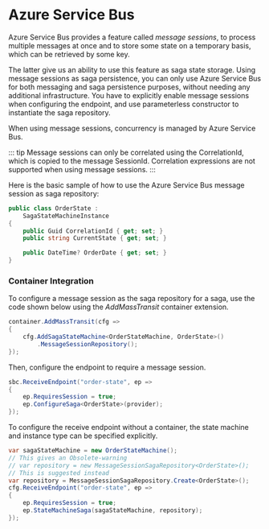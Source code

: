 # Azure Service Bus

Azure Service Bus provides a feature called *message sessions*, to process multiple messages at once and to store some state on a temporary basis, which can be retrieved by some key.

The latter give us an ability to use this feature as saga state storage. Using message sessions as saga persistence, you can only use Azure Service Bus for both messaging and saga persistence purposes, without needing any additional infrastructure. You have to explicitly enable message sessions when configuring the endpoint, and use parameterless constructor to instantiate the saga repository.

When using message sessions, concurrency is managed by Azure Service Bus.

::: tip
Message sessions can only be correlated using the CorrelationId, which is copied to the message SessionId. Correlation expressions are not supported when using message sessions.
:::

Here is the basic sample of how to use the Azure Service Bus message session as saga repository:

```cs
public class OrderState :
    SagaStateMachineInstance
{
    public Guid CorrelationId { get; set; }
    public string CurrentState { get; set; }

    public DateTime? OrderDate { get; set; }
}
```

### Container Integration

To configure a message session as the saga repository for a saga, use the code shown below using the _AddMassTransit_ container extension.

```cs {4}
container.AddMassTransit(cfg =>
{
    cfg.AddSagaStateMachine<OrderStateMachine, OrderState>()
        .MessageSessionRepository();
});
```

Then, configure the endpoint to require a message session.

```cs
sbc.ReceiveEndpoint("order-state", ep =>
{
    ep.RequiresSession = true;
    ep.ConfigureSaga<OrderState>(provider);
});
```

To configure the receive endpoint without a container, the state machine and instance type can be specified explicitly.

```cs
var sagaStateMachine = new OrderStateMachine();
// This gives an Obsolete-warning 
// var repository = new MessageSessionSagaRepository<OrderState>(); 
// This is suggested instead
var repository = MessageSessionSagaRepository.Create<OrderState>();
cfg.ReceiveEndpoint("order-state", ep =>
{
    ep.RequiresSession = true;
    ep.StateMachineSaga(sagaStateMachine, repository);
});
```
